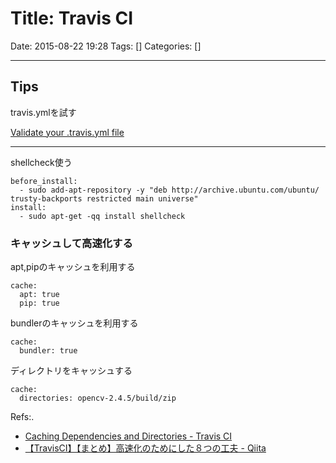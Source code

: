 # Title: Travis CI

Date: 2015-08-22 19:28
Tags: []
Categories: []

<!-- toc -->

---

## Tips

travis.ymlを試す

[Validate your .travis.yml file](http://lint.travis-ci.org/)

---

shellcheck使う

    before_install:
      - sudo add-apt-repository -y "deb http://archive.ubuntu.com/ubuntu/ trusty-backports restricted main universe"
    install:
      - sudo apt-get -qq install shellcheck

### キャッシュして高速化する

apt,pipのキャッシュを利用する

    cache:
      apt: true
      pip: true

bundlerのキャッシュを利用する

    cache:
      bundler: true

ディレクトリをキャッシュする

    cache:
      directories: opencv-2.4.5/build/zip

Refs:.

- [Caching Dependencies and Directories - Travis CI](http://docs.travis-ci.com/user/caching/)
- [【TravisCI】【まとめ】高速化のためにした８つの工夫 - Qiita](http://qiita.com/oh_rusty_nail/items/6d709f48443b6c474392)

